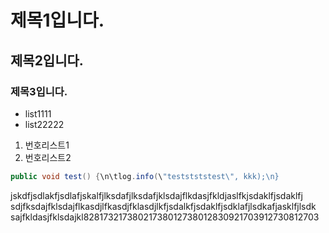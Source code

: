 # 제목1입니다.
## 제목2입니다.
### 제목3입니다.
  
  
* list1111
* list22222
  
1. 번호리스트1
1. 번호리스트2
  
```java
public void test() {\n\tlog.info(\"teststststest\", kkk);\n}
```
  
   
  
   
  
   
   
  
jskdfjsdlakfjsdlafjskalfjlksdafjlksdafjklsdajflkdasjfkldjaslfkjsdaklfjsdaklfj
sdjfksdajfklsdajflkasdjlfkasdjfklasdjlkfjsdalkfjsdaklfjsdklafjlsdkafjasklfjlsdk
sajfkldasjfklsdajkl82817321738021738012738012830921703912730812703
